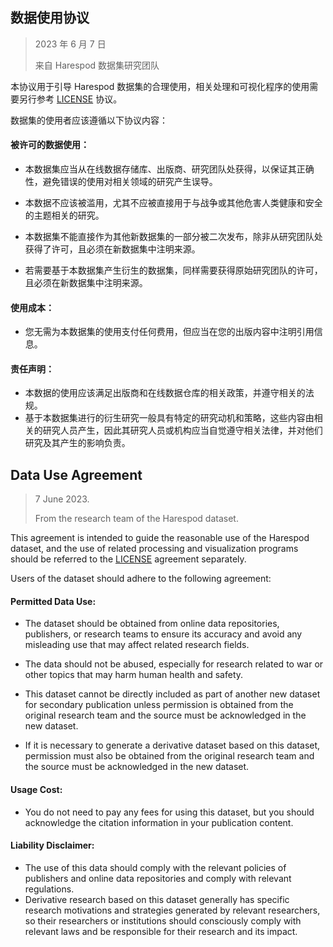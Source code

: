 ## 数据使用协议

> 2023 年 6 月 7 日
> 
> 来自 Harespod 数据集研究团队

本协议用于引导 Harespod 数据集的合理使用，相关处理和可视化程序的使用需要另行参考 [LICENSE](https://github.com/oca-john/Harespod/blob/main/LICENSE "LICENSE") 协议。

数据集的使用者应该遵循以下协议内容：

#### 被许可的数据使用：

- 本数据集应当从在线数据存储库、出版商、研究团队处获得，以保证其正确性，避免错误的使用对相关领域的研究产生误导。

- 本数据不应该被滥用，尤其不应被直接用于与战争或其他危害人类健康和安全的主题相关的研究。

- 本数据集不能直接作为其他新数据集的一部分被二次发布，除非从研究团队处获得了许可，且必须在新数据集中注明来源。

- 若需要基于本数据集产生衍生的数据集，同样需要获得原始研究团队的许可，且必须在新数据集中注明来源。

#### 使用成本：

- 您无需为本数据集的使用支付任何费用，但应当在您的出版内容中注明引用信息。

#### 责任声明：

- 本数据的使用应该满足出版商和在线数据仓库的相关政策，并遵守相关的法规。
- 基于本数据集进行的衍生研究一般具有特定的研究动机和策略，这些内容由相关的研究人员产生，因此其研究人员或机构应当自觉遵守相关法律，并对他们研究及其产生的影响负责。

## Data Use Agreement

> 7 June 2023.
> 
> From the research team of the Harespod dataset.

This agreement is intended to guide the reasonable use of the Harespod dataset, and the use of related processing and visualization programs should be referred to the [LICENSE](https://github.com/oca-john/Harespod/blob/main/LICENSE "LICENSE") agreement separately.

Users of the dataset should adhere to the following agreement:

#### Permitted Data Use:

- The dataset should be obtained from online data repositories, publishers, or research teams to ensure its accuracy and avoid any misleading use that may affect related research fields.

- The data should not be abused, especially for research related to war or other topics that may harm human health and safety.

- This dataset cannot be directly included as part of another new dataset for secondary publication unless permission is obtained from the original research team and the source must be acknowledged in the new dataset.

- If it is necessary to generate a derivative dataset based on this dataset, permission must also be obtained from the original research team and the source must be acknowledged in the new dataset.

#### Usage Cost:

- You do not need to pay any fees for using this dataset, but you should acknowledge the citation information in your publication content.

#### Liability Disclaimer:

- The use of this data should comply with the relevant policies of publishers and online data repositories and comply with relevant regulations.
- Derivative research based on this dataset generally has specific research motivations and strategies generated by relevant researchers, so their researchers or institutions should consciously comply with relevant laws and be responsible for their research and its impact.
